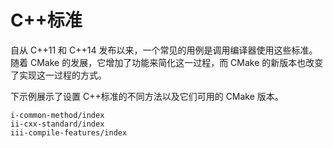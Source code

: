 # C++标准

自从 C++11 和 C++14 发布以来，一个常见的用例是调用编译器使用这些标准。随着 CMake 的发展，它增加了功能来简化这一过程，而 CMake 的新版本也改变了实现这一过程的方式。

下示例展示了设置 C++标准的不同方法以及它们可用的 CMake 版本。

```{toctree}
i-common-method/index
ii-cxx-standard/index
iii-compile-features/index
```
